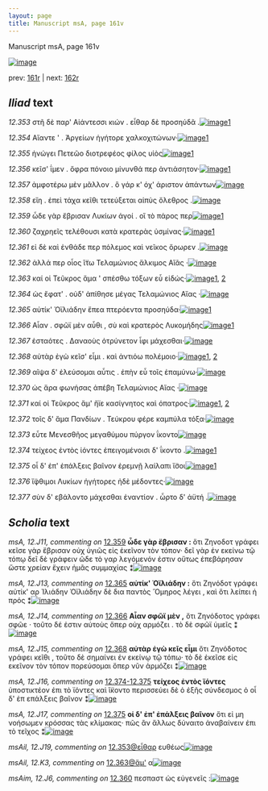 ```yaml
---
layout: page
title: Manuscript msA, page 161v
---
```


Manuscript msA, page 161v

[![image](http://www.homermultitext.org/iipsrv?OBJ=IIP,1.0&FIF=/project/homer/pyramidal/deepzoom/hmt/vaimg/2017a/VA161VN_0663.tif&WID=100&CVT=JPEG)](http://www.homermultitext.org/ict2/?urn=urn:cite2:hmt:vaimg.2017a:VA161VN_0663)

prev:  [161r](../161r) | next:  [162r](../162r)

## *Iliad* text

*12.353* <a id="12.353"/> στῆ δὲ παρ' Αἰάντεσσι κιών . εἶθαρ δὲ προσηύδᾶ .[![image](http://www.homermultitext.org/iipsrv?OBJ=IIP,1.0&FIF=/project/homer/pyramidal/deepzoom/hmt/vaimg/2017a/VA161VN_0663.tif&RGN=0.478,0.2222,0.419,0.021&WID=1000&CVT=JPEG)](http://www.homermultitext.org/ict2/?urn=urn:cite2:hmt:vaimg.2017a:VA161VN_0663@0.478,0.2222,0.419,0.021)[1](#msAil_12.J19)

*12.354* <a id="12.354"/> Αἴαντε ' . Ἀργείων ἡγήτορε χαλκοχιτώνων·[![image](http://www.homermultitext.org/iipsrv?OBJ=IIP,1.0&FIF=/project/homer/pyramidal/deepzoom/hmt/vaimg/2017a/VA161VN_0663.tif&RGN=0.477,0.2417,0.398,0.0248&WID=1000&CVT=JPEG)](http://www.homermultitext.org/ict2/?urn=urn:cite2:hmt:vaimg.2017a:VA161VN_0663@0.477,0.2417,0.398,0.0248)[1](#msAil_12.K2)

*12.355* <a id="12.355"/> ἠνώγει Πετεῶο διοτρεφέος φίλος υἱὸς[![image](http://www.homermultitext.org/iipsrv?OBJ=IIP,1.0&FIF=/project/homer/pyramidal/deepzoom/hmt/vaimg/2017a/VA161VN_0663.tif&RGN=0.481,0.2613,0.35,0.024&WID=1000&CVT=JPEG)](http://www.homermultitext.org/ict2/?urn=urn:cite2:hmt:vaimg.2017a:VA161VN_0663@0.481,0.2613,0.35,0.024)[1](#msAil_12.J20)

*12.356* <a id="12.356"/> κεῖσ' ΐμεν . ὄφρα πόνοιο μίνυνθά περ ἀντιάσητον·[![image](http://www.homermultitext.org/iipsrv?OBJ=IIP,1.0&FIF=/project/homer/pyramidal/deepzoom/hmt/vaimg/2017a/VA161VN_0663.tif&RGN=0.483,0.2815,0.425,0.0218&WID=1000&CVT=JPEG)](http://www.homermultitext.org/ict2/?urn=urn:cite2:hmt:vaimg.2017a:VA161VN_0663@0.483,0.2815,0.425,0.0218)[1](#msAil_12.J21)

*12.357* <a id="12.357"/> ἀμφοτέρω μὲν μᾶλλον . ὃ γάρ κ' όχ' άριστον ἁπάντων[![image](http://www.homermultitext.org/iipsrv?OBJ=IIP,1.0&FIF=/project/homer/pyramidal/deepzoom/hmt/vaimg/2017a/VA161VN_0663.tif&RGN=0.483,0.298,0.424,0.0233&WID=1000&CVT=JPEG)](http://www.homermultitext.org/ict2/?urn=urn:cite2:hmt:vaimg.2017a:VA161VN_0663@0.483,0.298,0.424,0.0233)

*12.358* <a id="12.358"/> εἴη . ἐπεὶ τάχα κεῖθι τετεύξεται αἰπὺς ὄλεθρος .[![image](http://www.homermultitext.org/iipsrv?OBJ=IIP,1.0&FIF=/project/homer/pyramidal/deepzoom/hmt/vaimg/2017a/VA161VN_0663.tif&RGN=0.481,0.3183,0.419,0.0233&WID=1000&CVT=JPEG)](http://www.homermultitext.org/ict2/?urn=urn:cite2:hmt:vaimg.2017a:VA161VN_0663@0.481,0.3183,0.419,0.0233)

*12.359* <a id="12.359"/> ὧδε γὰρ ἔβρισαν Λυκίων ἀγοί . οἳ τὸ πάρος περ[![image](http://www.homermultitext.org/iipsrv?OBJ=IIP,1.0&FIF=/project/homer/pyramidal/deepzoom/hmt/vaimg/2017a/VA161VN_0663.tif&RGN=0.462,0.3371,0.428,0.0233&WID=1000&CVT=JPEG)](http://www.homermultitext.org/ict2/?urn=urn:cite2:hmt:vaimg.2017a:VA161VN_0663@0.462,0.3371,0.428,0.0233)[1](#msA_12.J11)

*12.360* <a id="12.360"/> ζαχρηεῖς τελέθουσι κατὰ κρατερὰς ὑσμίνας·[![image](http://www.homermultitext.org/iipsrv?OBJ=IIP,1.0&FIF=/project/homer/pyramidal/deepzoom/hmt/vaimg/2017a/VA161VN_0663.tif&RGN=0.479,0.3574,0.44,0.024&WID=1000&CVT=JPEG)](http://www.homermultitext.org/ict2/?urn=urn:cite2:hmt:vaimg.2017a:VA161VN_0663@0.479,0.3574,0.44,0.024)[1](#msAim_12.J6)

*12.361* <a id="12.361"/> εἰ δὲ καὶ ἐνθάδε περ πόλεμος καὶ νεῖκος ὄρωρεν .[![image](http://www.homermultitext.org/iipsrv?OBJ=IIP,1.0&FIF=/project/homer/pyramidal/deepzoom/hmt/vaimg/2017a/VA161VN_0663.tif&RGN=0.481,0.3746,0.445,0.021&WID=1000&CVT=JPEG)](http://www.homermultitext.org/ict2/?urn=urn:cite2:hmt:vaimg.2017a:VA161VN_0663@0.481,0.3746,0.445,0.021)

*12.362* <a id="12.362"/> ἀλλά περ οἶος ἴ̈τω Τελαμώνιος ἄλκιμος Αἴᾶς ·[![image](http://www.homermultitext.org/iipsrv?OBJ=IIP,1.0&FIF=/project/homer/pyramidal/deepzoom/hmt/vaimg/2017a/VA161VN_0663.tif&RGN=0.478,0.3919,0.425,0.0255&WID=1000&CVT=JPEG)](http://www.homermultitext.org/ict2/?urn=urn:cite2:hmt:vaimg.2017a:VA161VN_0663@0.478,0.3919,0.425,0.0255)

*12.363* <a id="12.363"/> καί οἱ Τεῦκρος ἅμα ' σπέσθω τόξων εὖ εἰδώς·[![image](http://www.homermultitext.org/iipsrv?OBJ=IIP,1.0&FIF=/project/homer/pyramidal/deepzoom/hmt/vaimg/2017a/VA161VN_0663.tif&RGN=0.476,0.4114,0.403,0.024&WID=1000&CVT=JPEG)](http://www.homermultitext.org/ict2/?urn=urn:cite2:hmt:vaimg.2017a:VA161VN_0663@0.476,0.4114,0.403,0.024)[1](#msAil_12.K3), [2](#msA_12.J12)

*12.364* <a id="12.364"/> ὡς ἔφατ' . οὐδ' ἀπίθησε μέγας Τελαμώνιος Αἴας ·[![image](http://www.homermultitext.org/iipsrv?OBJ=IIP,1.0&FIF=/project/homer/pyramidal/deepzoom/hmt/vaimg/2017a/VA161VN_0663.tif&RGN=0.471,0.4294,0.456,0.024&WID=1000&CVT=JPEG)](http://www.homermultitext.org/ict2/?urn=urn:cite2:hmt:vaimg.2017a:VA161VN_0663@0.471,0.4294,0.456,0.024)

*12.365* <a id="12.365"/> αὐτίκ' Ὀϊλιάδην ἔπεα πτερόεντα προσηύδα·[![image](http://www.homermultitext.org/iipsrv?OBJ=IIP,1.0&FIF=/project/homer/pyramidal/deepzoom/hmt/vaimg/2017a/VA161VN_0663.tif&RGN=0.458,0.4489,0.445,0.0195&WID=1000&CVT=JPEG)](http://www.homermultitext.org/ict2/?urn=urn:cite2:hmt:vaimg.2017a:VA161VN_0663@0.458,0.4489,0.445,0.0195)[1](#msA_12.J13)

*12.366* <a id="12.366"/> Αἶαν . σφῶϊ μὲν αὖθι , σὺ καὶ κρατερὸς Λυκομήδης[![image](http://www.homermultitext.org/iipsrv?OBJ=IIP,1.0&FIF=/project/homer/pyramidal/deepzoom/hmt/vaimg/2017a/VA161VN_0663.tif&RGN=0.466,0.4662,0.455,0.024&WID=1000&CVT=JPEG)](http://www.homermultitext.org/ict2/?urn=urn:cite2:hmt:vaimg.2017a:VA161VN_0663@0.466,0.4662,0.455,0.024)[1](#msA_12.J14)

*12.367* <a id="12.367"/> ἑσταότες . Δαναοὺς ὀτρύνετον ἶφι μάχεσθαι·[![image](http://www.homermultitext.org/iipsrv?OBJ=IIP,1.0&FIF=/project/homer/pyramidal/deepzoom/hmt/vaimg/2017a/VA161VN_0663.tif&RGN=0.477,0.4842,0.397,0.0255&WID=1000&CVT=JPEG)](http://www.homermultitext.org/ict2/?urn=urn:cite2:hmt:vaimg.2017a:VA161VN_0663@0.477,0.4842,0.397,0.0255)

*12.368* <a id="12.368"/> αὐτὰρ ἐγὼ κεῖσ' εἶμι . καὶ ἀντιόω πολέμοιο·[![image](http://www.homermultitext.org/iipsrv?OBJ=IIP,1.0&FIF=/project/homer/pyramidal/deepzoom/hmt/vaimg/2017a/VA161VN_0663.tif&RGN=0.46,0.5045,0.42,0.024&WID=1000&CVT=JPEG)](http://www.homermultitext.org/ict2/?urn=urn:cite2:hmt:vaimg.2017a:VA161VN_0663@0.46,0.5045,0.42,0.024)[1](#msA_12.J15), [2](#msAil_12.J22)

*12.369* <a id="12.369"/> αῖψα δ' ἐλεύσομαι αὖτις . ἐπὴν εὖ τοῖς ἐπαμύνω·[![image](http://www.homermultitext.org/iipsrv?OBJ=IIP,1.0&FIF=/project/homer/pyramidal/deepzoom/hmt/vaimg/2017a/VA161VN_0663.tif&RGN=0.479,0.5225,0.426,0.021&WID=1000&CVT=JPEG)](http://www.homermultitext.org/ict2/?urn=urn:cite2:hmt:vaimg.2017a:VA161VN_0663@0.479,0.5225,0.426,0.021)

*12.370* <a id="12.370"/> ὡς ἄρα φωνήσας ἀπέβη Τελαμώνιος Αἴας ·[![image](http://www.homermultitext.org/iipsrv?OBJ=IIP,1.0&FIF=/project/homer/pyramidal/deepzoom/hmt/vaimg/2017a/VA161VN_0663.tif&RGN=0.476,0.5428,0.403,0.024&WID=1000&CVT=JPEG)](http://www.homermultitext.org/ict2/?urn=urn:cite2:hmt:vaimg.2017a:VA161VN_0663@0.476,0.5428,0.403,0.024)

*12.371* <a id="12.371"/> καί οἱ Τεῦκρος ἅμ' ἤϊε κασίγνητος καὶ όπατρος·[![image](http://www.homermultitext.org/iipsrv?OBJ=IIP,1.0&FIF=/project/homer/pyramidal/deepzoom/hmt/vaimg/2017a/VA161VN_0663.tif&RGN=0.456,0.5601,0.477,0.0225&WID=1000&CVT=JPEG)](http://www.homermultitext.org/ict2/?urn=urn:cite2:hmt:vaimg.2017a:VA161VN_0663@0.456,0.5601,0.477,0.0225)[1](#msAim_12.J7), [2](#msAil_12.J23)

*12.372* <a id="12.372"/> τοῖς δ' ἅμα Πανδίων . Τεύκρου φέρε καμπύλα τόξα·[![image](http://www.homermultitext.org/iipsrv?OBJ=IIP,1.0&FIF=/project/homer/pyramidal/deepzoom/hmt/vaimg/2017a/VA161VN_0663.tif&RGN=0.479,0.5796,0.457,0.0308&WID=1000&CVT=JPEG)](http://www.homermultitext.org/ict2/?urn=urn:cite2:hmt:vaimg.2017a:VA161VN_0663@0.479,0.5796,0.457,0.0308)

*12.373* <a id="12.373"/> εὖτε Μενεσθῆος μεγαθύμου πύργον ΐκοντο[![image](http://www.homermultitext.org/iipsrv?OBJ=IIP,1.0&FIF=/project/homer/pyramidal/deepzoom/hmt/vaimg/2017a/VA161VN_0663.tif&RGN=0.48,0.5983,0.394,0.0218&WID=1000&CVT=JPEG)](http://www.homermultitext.org/ict2/?urn=urn:cite2:hmt:vaimg.2017a:VA161VN_0663@0.48,0.5983,0.394,0.0218)

*12.374* <a id="12.374"/> τείχεος ἐντὸς ἰόντες ἐπειγομένοισι δ' ΐκοντο .[![image](http://www.homermultitext.org/iipsrv?OBJ=IIP,1.0&FIF=/project/homer/pyramidal/deepzoom/hmt/vaimg/2017a/VA161VN_0663.tif&RGN=0.48,0.6156,0.418,0.024&WID=1000&CVT=JPEG)](http://www.homermultitext.org/ict2/?urn=urn:cite2:hmt:vaimg.2017a:VA161VN_0663@0.48,0.6156,0.418,0.024)[1](#msAil_12.J24)

*12.375* <a id="12.375"/> οἷ δ' ἐπ' ἐπάλξεις βαῖνον ἐρεμνῇ λαίλαπι ἴ̈σοι[![image](http://www.homermultitext.org/iipsrv?OBJ=IIP,1.0&FIF=/project/homer/pyramidal/deepzoom/hmt/vaimg/2017a/VA161VN_0663.tif&RGN=0.476,0.6336,0.439,0.027&WID=1000&CVT=JPEG)](http://www.homermultitext.org/ict2/?urn=urn:cite2:hmt:vaimg.2017a:VA161VN_0663@0.476,0.6336,0.439,0.027)[1](#msA_12.J17)

*12.376* <a id="12.376"/> ἴ̈φθιμοι Λυκίων ἡγήτορες ἠδὲ μέδοντες·[![image](http://www.homermultitext.org/iipsrv?OBJ=IIP,1.0&FIF=/project/homer/pyramidal/deepzoom/hmt/vaimg/2017a/VA161VN_0663.tif&RGN=0.483,0.6547,0.403,0.024&WID=1000&CVT=JPEG)](http://www.homermultitext.org/ict2/?urn=urn:cite2:hmt:vaimg.2017a:VA161VN_0663@0.483,0.6547,0.403,0.024)

*12.377* <a id="12.377"/> σὺν δ' εβάλοντο μάχεσθαι ἐναντίον . ὦρτο δ' ἀϋτή .[![image](http://www.homermultitext.org/iipsrv?OBJ=IIP,1.0&FIF=/project/homer/pyramidal/deepzoom/hmt/vaimg/2017a/VA161VN_0663.tif&RGN=0.484,0.6704,0.432,0.027&WID=1000&CVT=JPEG)](http://www.homermultitext.org/ict2/?urn=urn:cite2:hmt:vaimg.2017a:VA161VN_0663@0.484,0.6704,0.432,0.027)

## *Scholia* text

*msA, 12.J11, commenting on* [12.359](#12.359)  <a id="msA_12.J11"/> **ὧδε γὰρ ἔβρισαν :** ὅτι Ζηνοδοτ γράφει κεῖσε γὰρ ἔβρισαν οὐχ ὑγιῶς εἰς ἐκεῖνον τὸν τόπον· δεῖ γὰρ ἐν εκείνω τῷ τόπῳ δεῖ δὲ γράφειν ῶδε τὸ γαρ λεγόμενόν ἐστιν οὕτως ἐπεβάρησαν ὥστε χρείαν ἔχειν ἡμᾶς συμμαχίας ⁑[![image](http://www.homermultitext.org/iipsrv?OBJ=IIP,1.0&FIF=/project/homer/pyramidal/deepzoom/hmt/vaimg/2017a/VA161VN_0663.tif&RGN=0.216,0.3356,0.223,0.0766&WID=1000&CVT=JPEG)](http://www.homermultitext.org/ict2/?urn=urn:cite2:hmt:vaimg.2017a:VA161VN_0663@0.216,0.3356,0.223,0.0766)

*msA, 12.J13, commenting on* [12.365](#12.365)  <a id="msA_12.J13"/> **αὐτίκ' Ὀϊλιάδην :** ὅτι Ζηνόδοτ γράφει αὐτίκ' αρ Ἰλιάδην Ὀϊλιάδην δὲ δια παντὸς Ὅμηρος λέγει , καὶ ὅτι λείπει ἡ πρός ⁑[![image](http://www.homermultitext.org/iipsrv?OBJ=IIP,1.0&FIF=/project/homer/pyramidal/deepzoom/hmt/vaimg/2017a/VA161VN_0663.tif&RGN=0.215,0.4377,0.221,0.0548&WID=1000&CVT=JPEG)](http://www.homermultitext.org/ict2/?urn=urn:cite2:hmt:vaimg.2017a:VA161VN_0663@0.215,0.4377,0.221,0.0548)

*msA, 12.J14, commenting on* [12.366](#12.366)  <a id="msA_12.J14"/> **Αἶαν σφῶϊ μὲν ,** ὅτι Ζηνόδοτος γράφει σφῶε · τοῦτο δέ ἐστιν αὐτοὺς ὅπερ οὐχ αρμόζει . τὸ δὲ σφῶϊ ὑμεῖς ⁑[![image](http://www.homermultitext.org/iipsrv?OBJ=IIP,1.0&FIF=/project/homer/pyramidal/deepzoom/hmt/vaimg/2017a/VA161VN_0663.tif&RGN=0.212,0.4872,0.225,0.039&WID=1000&CVT=JPEG)](http://www.homermultitext.org/ict2/?urn=urn:cite2:hmt:vaimg.2017a:VA161VN_0663@0.212,0.4872,0.225,0.039)

*msA, 12.J15, commenting on* [12.368](#12.368)  <a id="msA_12.J15"/> **αὐτὰρ ἐγὼ κεῖς εἶμι** ὅτι Ζηνόδοτος γράφει κεῖθι , τοῦτο δὲ σημαίνει ἐν εκείνῳ τῷ τόπω· τὸ δὲ ἐκεῖσε εἰς εκεῖνον τὸν τόπον πορεύσομαι ὅπερ νῦν ἁρμόζει ⁑[![image](http://www.homermultitext.org/iipsrv?OBJ=IIP,1.0&FIF=/project/homer/pyramidal/deepzoom/hmt/vaimg/2017a/VA161VN_0663.tif&RGN=0.215,0.5218,0.214,0.0631&WID=1000&CVT=JPEG)](http://www.homermultitext.org/ict2/?urn=urn:cite2:hmt:vaimg.2017a:VA161VN_0663@0.215,0.5218,0.214,0.0631)

*msA, 12.J16, commenting on* [12.374-12.375](#12.374-12.375)  <a id="msA_12.J16"/> **τείχεος ἐντὸς ϊόντες** ὑποστικτέον ἐπι τὸ ϊόντες καὶ ἵ̈κοντο περισσεύει δὲ ὁ ἑξῆς σύνδεσμος ὁ οἷ δ' ἐπ επάλξεις βαῖνον ⁑[![image](http://www.homermultitext.org/iipsrv?OBJ=IIP,1.0&FIF=/project/homer/pyramidal/deepzoom/hmt/vaimg/2017a/VA161VN_0663.tif&RGN=0.216,0.5766,0.213,0.0556&WID=1000&CVT=JPEG)](http://www.homermultitext.org/ict2/?urn=urn:cite2:hmt:vaimg.2017a:VA161VN_0663@0.216,0.5766,0.213,0.0556)

*msA, 12.J17, commenting on* [12.375](#12.375)  <a id="msA_12.J17"/> **οἱ δ' ἐπ' ἐπάλξεις βαῖνον** ὅτι εἰ μη νοήσωμεν κρόσσας τὰς κλίμακας· πῶς ἂν ἄλλως δύναιτο ἀναβαίνειν ἐπι τὸ τεῖχος ⁑[![image](http://www.homermultitext.org/iipsrv?OBJ=IIP,1.0&FIF=/project/homer/pyramidal/deepzoom/hmt/vaimg/2017a/VA161VN_0663.tif&RGN=0.227,0.6269,0.209,0.0488&WID=1000&CVT=JPEG)](http://www.homermultitext.org/ict2/?urn=urn:cite2:hmt:vaimg.2017a:VA161VN_0663@0.227,0.6269,0.209,0.0488)

*msAil, 12.J19, commenting on* [12.353@εἶθαρ](#12.353@εἶθαρ)  <a id="msAil_12.J19"/> ευθέως[![image](http://www.homermultitext.org/iipsrv?OBJ=IIP,1.0&FIF=/project/homer/pyramidal/deepzoom/hmt/vaimg/2017a/VA161VN_0663.tif&RGN=0.742,0.22,0.04,0.0113&WID=1000&CVT=JPEG)](http://www.homermultitext.org/ict2/?urn=urn:cite2:hmt:vaimg.2017a:VA161VN_0663@0.742,0.22,0.04,0.0113)

*msAil, 12.K3, commenting on* [12.363@ἅμ'](#12.363@ἅμ')  <a id="msAil_12.K3"/> α[![image](http://www.homermultitext.org/iipsrv?OBJ=IIP,1.0&FIF=/project/homer/pyramidal/deepzoom/hmt/vaimg/2017a/VA161VN_0663.tif&RGN=0.644,0.4117,0.019,0.0105&WID=1000&CVT=JPEG)](http://www.homermultitext.org/ict2/?urn=urn:cite2:hmt:vaimg.2017a:VA161VN_0663@0.644,0.4117,0.019,0.0105)

*msAim, 12.J6, commenting on* [12.360](#12.360)  <a id="msAim_12.J6"/> πεσπαστ ὡς εὐγενεῖς :[![image](http://www.homermultitext.org/iipsrv?OBJ=IIP,1.0&FIF=/project/homer/pyramidal/deepzoom/hmt/vaimg/2017a/VA161VN_0663.tif&RGN=0.438,0.3619,0.043,0.0188&WID=1000&CVT=JPEG)](http://www.homermultitext.org/ict2/?urn=urn:cite2:hmt:vaimg.2017a:VA161VN_0663@0.438,0.3619,0.043,0.0188)